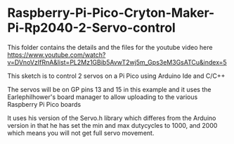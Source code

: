# Raspberry-Pi-Pico-Cryton-Maker-Pi-Rp2040-2-Servo-control
This folder contains the details and the files for the youtube video here
https://www.youtube.com/watch?v=DVnoVzIfRnA&list=PL2Mz1GBib5AvwT2wj5m_Gps3eM3GsATCu&index=5


This sketch is to control 2 servos on a Pi Pico using Arduino Ide and C/C++

The servos will be on GP pins 13 and 15 in this example and it uses the Earlephilhower's board manager to allow uploading 
to the various Raspberry Pi Pico boards

It uses his version of the Servo.h library which differes from the Arduino version in that he has set the min and max dutycycles to 1000, and 2000 
which means you will not get full servo movement.
